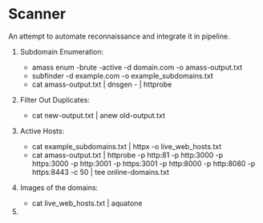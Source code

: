 # Scanner
An attempt to automate reconnaissance and integrate it in pipeline.

1. Subdomain Enumeration:   
   - amass enum -brute -active -d domain.com -o amass-output.txt
   - subfinder -d example.com -o example_subdomains.txt
   - cat amass-output.txt | dnsgen - | httprobe

2. Filter Out Duplicates:   
   - cat new-output.txt | anew old-output.txt

3. Active Hosts:   
   - cat example_subdomains.txt | httpx -o live_web_hosts.txt
   - cat amass-output.txt | httprobe -p http:81 -p http:3000 -p https:3000 -p http:3001 -p https:3001 -p http:8000 -p http:8080 -p https:8443 -c 50 | tee online-domains.txt

4. Images of the domains:
   - cat live_web_hosts.txt | aquatone

5. 
